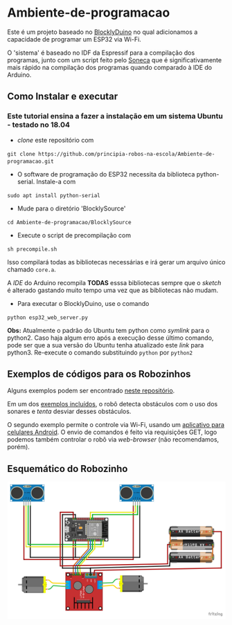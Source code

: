 # Ambiente-de-programacao

Este é um projeto baseado no [BlocklyDuino](https://github.com/BlocklyDuino/BlocklyDuino)
no qual adicionamos a capacidade de programar um ESP32 via Wi-Fi.

O 'sistema' é baseado no IDF da Espressif para a compilação dos programas, junto com um script
feito pelo [Soneca](https://www.github.com/FranPedrosa) que é significativamente mais rápido na compilação dos
programas quando comparado à IDE do Arduino.

## Como Instalar e executar
### Este tutorial ensina a fazer a instalação em um sistema Ubuntu - testado no 18.04

- *clone* este repositório com

`git clone https://github.com/principia-robos-na-escola/Ambiente-de-programacao.git`

- O software de programação do ESP32 necessita da biblioteca python-serial. Instale-a com

`sudo apt install python-serial`

- Mude para o diretório 'BlocklySource'

`cd Ambiente-de-programacao/BlocklySource`

- Execute o script de precompilação com

`sh precompile.sh`

Isso compilará todas as bibliotecas necessárias e irá gerar um arquivo único chamado `core.a`.

A *IDE* do Arduino recompila **TODAS** esssa bibliotecas sempre que o *sketch* é alterado gastando
muito tempo uma vez que as bibliotecas não mudam.

- Para executar o BlocklyDuino, use o comando

`python esp32_web_server.py`

**Obs:** Atualmente o padrão do Ubuntu tem python como *symlink* para o python2.
Caso haja algum erro após a execução desse último comando, pode ser que a sua versão do Ubuntu
tenha atualizado este *link* para python3. Re-execute o comando substituindo `python` por `python2`

## Exemplos de códigos para os Robozinhos

Alguns exemplos podem ser encontrado [neste repositório](https://www.github.com/principia-robos-na-escola/SoftwareESP32).

Em um dos [exemplos incluídos](https://github.com/principia-robos-na-escola/SoftwareESP32/blob/master/Anda-com-Sonar/RobotControlAndroidSonar2.ino),
o robô detecta obstáculos com o uso dos sonares e *tenta* desviar desses obstáculos.

O segundo exemplo permite o controle via Wi-Fi, usando um [aplicativo para celulares Android](https://github.com/simoesusp/Android_Remote_Control). O envio de comandos é feito via requisições GET,
logo podemos também controlar o robô via *web-browser* (não recomendamos, porém).


## Esquemático do Robozinho

![Esquematico TiraTampinha](imgs/tt.jpg)
